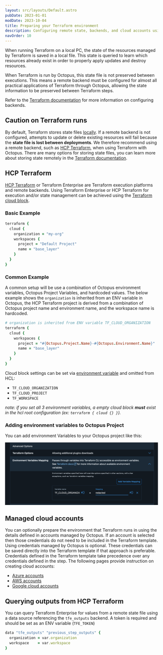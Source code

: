 ```yaml
---
layout: src/layouts/Default.astro
pubDate: 2023-01-01
modDate: 2023-10-04
title: Preparing your Terraform environment
description: Configuring remote state, backends, and cloud accounts using Terraform with Octopus
navOrder: 10
---
```


When running Terraform on a local PC, the state of the resources managed by Terraform is saved in a local file. This state is queried to learn which resources already exist in order to properly apply updates and destroy resources.

When Terraform is run by Octopus, this state file is not preserved between executions. This means a remote backend must be configured for almost all practical applications of Terraform through Octopus, allowing the state information to be preserved between Terraform steps.

Refer to the [Terraform documentation](https://www.terraform.io/docs/backends/index.html) for more information on configuring backends.

## Caution on Terraform runs

By default, Terraform stores state files [locally](https://developer.hashicorp.com/terraform/language/backend/local). If a remote backend is not configured, attempts to update or delete existing resources will fail because the **state file is lost between deployments**. We therefore recommend using a remote backend, such as [HCP Terraform](#hcp-terraform), when using Terraform with Octopus. There are many options for storing state files, you can learn more about storing state remotely in the [Terraform documentation](https://www.terraform.io/docs/backends/index.html).

## HCP Terraform

[HCP Terraform](https://www.hashicorp.com/en/products/terraform) or Terraform Enterprise are Terraform execution platforms and remote backends. Using Terraform Enterprise or HCP Terraform for execution and/or state management can be achieved using the [Terraform cloud block](https://developer.hashicorp.com/terraform/language/block/terraform).

### Basic Example

```ruby
terraform {
  cloud {
	organization = "my-org" 
    workspaces {
      project = "Default Project"
      name = "base_layer"
    }
  }
}
```
### Common Example

A common setup will be use a combination of Octopus environment variables, Octopus Project Variables, and hardcoded values. The below example shows the `organization` is inherited from an ENV variable in Octopus, the HCP Terraform project is derived from a combination of Octopus project name and environment name, and the workspace name is hardcoded. 

```ruby
# organization is inherited from ENV variable TF_CLOUD_ORGANIZATION
terraform {
  cloud {
    workspaces {
      project = "#{Octopus.Project.Name}-#{Octopus.Environment.Name}"
      name = "base_layer"
    }
  }
}
```

Cloud block settings can be set via [environment variable](https://developer.hashicorp.com/terraform/language/block/terraform#tf_cloud_organization) and omitted from HCL:
- `TF_CLOUD_ORGANIZATION`
- `TF_CLOUD_PROJECT`
- `TF_WORKSPACE`

_note: if you set all 3 environment variables, a empty cloud block **must** exist in the hcl root configuration (ex: `terraform { cloud {} }`)._

### Adding environment variables to Octopus Project

You can add environment Variables to your Octopus project like this:

![setting environment variables in octopus project](environment_variables.png)

## Managed cloud accounts

You can optionally prepare the environment that Terraform runs in using the details defined in accounts managed by Octopus. If an account is selected then those credentials do not need to be included in the Terraform template. Using credentials managed by Octopus is optional. These credentials can be saved directly into the Terraform template if that approach is preferable. Credentials defined in the Terraform template take precedence over any credentials defined in the step. The following pages provide instruction on creating cloud accounts:

- [Azure accounts](/docs/infrastructure/accounts/azure)
- [AWS accounts](/docs/infrastructure/accounts/aws)
- [Google cloud accounts](/docs/infrastructure/accounts/google-cloud)

## Querying outputs from HCP Terraform

You can query Terraform Enterprise for values from a remote state file using a data source referencing the `tfe_outputs` backend. A token is required and should be set as an ENV variable (`TFE_TOKEN`)

```ruby
data "tfe_outputs" "previous_step_outputs" {
  organization = var.organization
  workspace    = var.workspace
}
```
